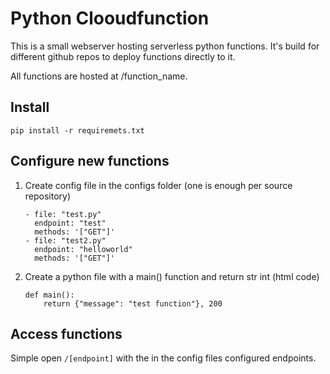 # Python Clooudfunction

This is a small webserver hosting serverless python functions. It's build for different github repos to deploy functions directly to it.
  
All functions are hosted at /function_name.  

## Install
```
pip install -r requiremets.txt
```

## Configure new functions  
1. Create config file in the configs folder (one is enough per source repository)
    ```
    - file: "test.py"
      endpoint: "test"
      methods: '["GET"]'
    - file: "test2.py"
      endpoint: "helloworld"
      methods: '["GET"]'
    ```
1. Create a python file with a main() function and return str int (html code)
    ```
    def main():
        return {"message": "test function"}, 200
    ```

## Access functions
Simple open `/[endpoint]` with the in the config files configured endpoints.